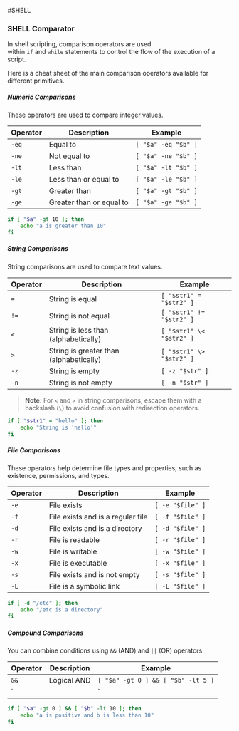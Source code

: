 #SHELL 

### SHELL Comparator

In shell scripting, comparison operators are used within `if` and `while` statements to control the flow of the execution of a script. 

Here is a cheat sheet of the main comparison operators available for different primitives.

##### Numeric Comparisons

These operators are used to compare integer values.

| Operator | Description              | Example             |
| -------- | ------------------------ | ------------------- |
| `-eq`    | Equal to                 | `[ "$a" -eq "$b" ]` |
| `-ne`    | Not equal to             | `[ "$a" -ne "$b" ]` |
| `-lt`    | Less than                | `[ "$a" -lt "$b" ]` |
| `-le`    | Less than or equal to    | `[ "$a" -le "$b" ]` |
| `-gt`    | Greater than             | `[ "$a" -gt "$b" ]` |
| `-ge`    | Greater than or equal to | `[ "$a" -ge "$b" ]` |
```bash 
if [ "$a" -gt 10 ]; then     
	echo "a is greater than 10" 
fi
```

##### String Comparisons

String comparisons are used to compare text values.

|Operator|Description|Example|
|---|---|---|
|`=`|String is equal|`[ "$str1" = "$str2" ]`|
|`!=`|String is not equal|`[ "$str1" != "$str2" ]`|
|`<`|String is less than (alphabetically)|`[ "$str1" \< "$str2" ]`|
|`>`|String is greater than (alphabetically)|`[ "$str1" \> "$str2" ]`|
|`-z`|String is empty|`[ -z "$str" ]`|
|`-n`|String is not empty|`[ -n "$str" ]`|

> **Note:** For `<` and `>` in string comparisons, escape them with a backslash (`\`) to avoid confusion with redirection operators.

```bash
if [ "$str1" = "hello" ]; then     
	echo "String is 'hello'" 
fi
```

##### File Comparisons

These operators help determine file types and properties, such as existence, permissions, and types.

|Operator|Description|Example|
|---|---|---|
|`-e`|File exists|`[ -e "$file" ]`|
|`-f`|File exists and is a regular file|`[ -f "$file" ]`|
|`-d`|File exists and is a directory|`[ -d "$file" ]`|
|`-r`|File is readable|`[ -r "$file" ]`|
|`-w`|File is writable|`[ -w "$file" ]`|
|`-x`|File is executable|`[ -x "$file" ]`|
|`-s`|File exists and is not empty|`[ -s "$file" ]`|
|`-L`|File is a symbolic link|`[ -L "$file" ]`|
```bash
if [ -d "/etc" ]; then     
	echo "/etc is a directory" 
fi
```

##### Compound Comparisons

You can combine conditions using `&&` (AND) and `||` (OR) operators.

|Operator|Description|Example|
|---|---|---|
|`&&`|Logical AND|`[ "$a" -gt 0 ] && [ "$b" -lt 5 ]`|
|`||`|
```bash 
if [ "$a" -gt 0 ] && [ "$b" -lt 10 ]; then     
	echo "a is positive and b is less than 10" 
fi
```


